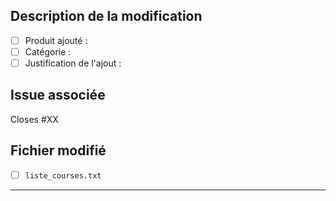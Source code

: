 ## Description de la modification
- [ ] Produit ajouté :
- [ ] Catégorie :
- [ ] Justification de l'ajout :

## Issue associée
Closes #XX

## Fichier modifié
- [ ] `liste_courses.txt`
---


